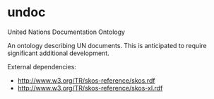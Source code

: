 # undoc
United Nations Documentation Ontology

An ontology describing UN documents. This is anticipated to require significant additional development.

External dependencies:

 * http://www.w3.org/TR/skos-reference/skos.rdf
 * http://www.w3.org/TR/skos-reference/skos-xl.rdf
